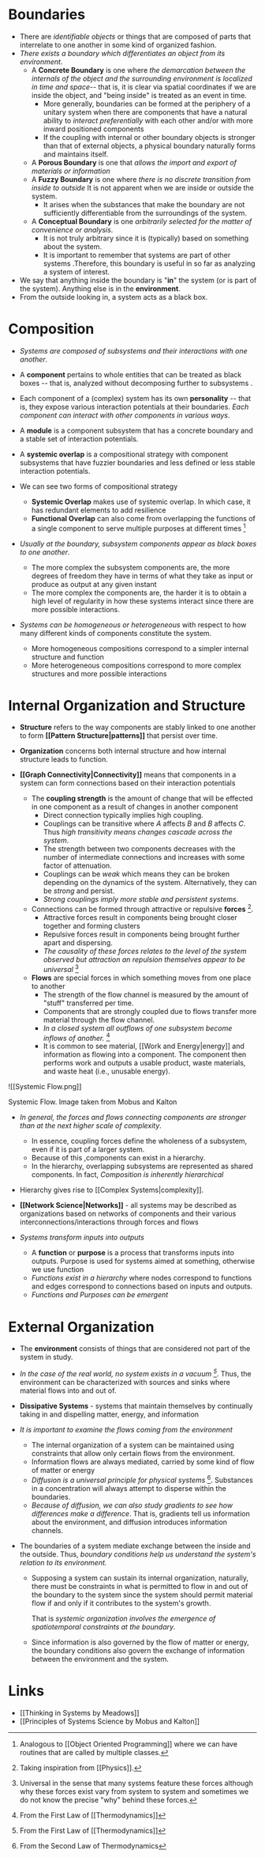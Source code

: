 # Boundaries
* There are *identifiable objects* or things that are composed of parts that interrelate to one another in some kind of organized fashion.
* *There exists a boundary which differentiates an object from its environment*.
	* A **Concrete Boundary** is one where *the demarcation between the internals of the object and the surrounding environment is localized in time and space*-- that is, it is clear via spatial coordinates if we are inside the object, and "being inside" is treated as an event in time.
		* More generally, boundaries can be formed at the periphery of a unitary system when there are components that have a natural ability to *interact preferentially* with each other and/or with more inward positioned components
		* If the coupling with internal or other boundary objects is stronger than that of external objects, a physical boundary naturally forms and maintains itself.
	* A **Porous Boundary** is one that *allows the import and export of materials or information*
	* A **Fuzzy Boundary** is one where *there is no discrete transition from inside to outside* It is not apparent when we are inside or outside the system. 
		* It arises when the substances that make the boundary are not sufficiently differentiable from the surroundings of the system.
	* A **Conceptual Boundary** is one *arbitrarily selected for the matter of convenience or analysis*.
		* It is not truly arbitrary since it is (typically) based on something about the system. 
		* It is important to remember that systems are part of other systems .Therefore, this boundary is useful in so far as analyzing a system of interest.
* We say that anything inside the boundary is "**in**" the system (or is part of the system). Anything else is in the **environment**.
* From the outside looking in, a system acts as a black box.
# Composition 
* *Systems are composed of subsystems and their interactions with one another*. 
* A **component** pertains to whole entities that can be treated as black boxes -- that is, analyzed without decomposing further to subsystems .
* Each component of a (complex) system has its own **personality** -- that is, they expose various interaction potentials at their boundaries.  *Each component can interact with other components in various ways*. 

* A **module** is a component subsystem that has a concrete boundary and a stable set of interaction potentials. 
* A **systemic overlap** is a compositional strategy with component subsystems that have fuzzier boundaries and less defined or less stable interaction potentials.
* We can see two forms of compositional strategy
	* **Systemic Overlap** makes use of systemic overlap. In which case, it has redundant elements to add resilience
	* **Functional Overlap** can also come from overlapping the functions of a single component to serve multiple purposes at different times [^overlap_1]

[^overlap_1]: Analogous to [[Object Oriented Programming]] where we can have routines that are called by multiple classes.

* *Usually at the boundary, subsystem components appear as black boxes to one another*. 
	* The more complex the subsystem components are, the more degrees of freedom they have in terms of what they take as input or produce as output at any given instant
	* The more complex the components are, the harder it is to obtain a high level of regularity in how these systems interact since there are more possible interactions.

* *Systems can be homogeneous or heterogeneous* with respect to how many different kinds of components constitute the system. 
	* More homogeneous compositions correspond to a simpler internal structure and function 
	* More heterogeneous compositions correspond to more complex structures and more possible interactions 

# Internal Organization and Structure 
* **Structure** refers to the way components are stably linked to one another to form **[[Pattern Structure|patterns]]** that persist over time. 
* **Organization** concerns both internal structure and how internal structure leads to function.

* **[[Graph Connectivity|Connectivity]]** means that components in a system can form connections based on their interaction potentials 
	* The **coupling strength** is the amount of change that will be effected in one component as a result of changes in another component 
		* Direct connection typically implies high coupling. 
		* Couplings can be transitive where $A$ affects $B$ and $B$ affects $C$. Thus *high transitivity means changes cascade across the system*.
		* The strength between two components decreases with the number of intermediate connections and increases with some factor of attenuation.
		* Couplings can be *weak* which means they can be broken depending on the dynamics of the system. Alternatively, they can be *strong* and persist. 
		* *Strong couplings imply more stable and persistent systems*. 
	* Connections can be formed through attractive or repulsive **forces** [^conn_1]. 
		* Attractive forces result in components being brought closer together and forming clusters 
		* Repulsive forces result in components being brought further apart and dispersing. 
		* *The causality of these forces relates to the level of the system observed but attraction an repulsion themselves appear to be universal* [^conn_2]
	* **Flows** are special forces in which something moves from one place to another 
		* The strength of the flow channel is measured by the amount of "stuff" transferred per time. 
		* Components that are strongly coupled due to flows transfer more material through the flow channel. 
		* *In a closed system all outflows of one subsystem become inflows of another.* [^ext_org_1]
		* It is common to see material, [[Work and Energy|energy]] and information as flowing into a component. The component then performs work and outputs a usable product, waste materials, and waste heat (i.e., unusable energy).

![[Systemic Flow.png]]
<figcaption> Systemic Flow. Image taken from Mobus and Kalton </figcaption>

* *In general, the forces and flows connecting components are stronger than at the next higher scale of complexity*.
	* In essence, coupling forces define the wholeness of a subsystem, even if it is part of a larger system. 
	* Because of this ,components can exist in a hierarchy. 
	* In the hierarchy, overlapping subsystems are represented as shared components. In fact, *Composition is inherently hierarchical*

* Hierarchy gives rise to [[Complex Systems|complexity]]. 
* **[[Network Science|Networks]]** - all systems may be described as organizations based on networks of components and their various interconnections/interactions through forces and flows

* *Systems transform inputs into outputs*
	* A **function** or **purpose** is a process that transforms inputs into outputs. Purpose is used for systems aimed at something, otherwise we use function 
	* *Functions exist in a hierarchy* where nodes correspond to functions and edges correspond to connections based on inputs and outputs. 
	* *Functions and Purposes can be emergent* 

[^conn_1]: Taking inspiration from [[Physics]].
[^conn_2]: Universal in the sense that many systems feature these forces although why these forces exist vary from system to system and sometimes we do not know the precise "why" behind these forces. 

# External Organization 
* The **environment** consists of things that are considered not part of the system in study. 
* *In the case of the real world, no system exists in a vacuum [^ext_org_1]*. Thus, the environment can be characterized with sources and sinks where material flows into and out of.

* **Dissipative Systems** - systems that maintain themselves by continually taking in and dispelling matter, energy, and information 

* *It is important to examine the flows coming from the environment*
	* The internal organization of a system can be maintained using constraints that allow only certain flows from the environment.
	* Information flows are always mediated, carried by some kind of flow of matter or energy
	* *Diffusion is a universal principle for physical systems* [^ext_org_2]. Substances in a concentration will always attempt to disperse within the boundaries. 
	* *Because of diffusion, we can also study gradients to see how differences make a difference*. That is, gradients tell us information about the environment, and diffusion introduces information channels.

[^ext_org_1]: From the First Law of [[Thermodynamics]]
[^ext_org_2]: From the Second Law of Thermodynamics 

* The boundaries of a system mediate exchange between the inside and the outside. Thus, *boundary conditions help us understand the system's relation to its environment.*
	* Supposing a system can sustain its internal organization, naturally, there must be constraints in what is permitted to flow in and out of the boundary to the system since the system should permit material flow if and only if it contributes to the system's growth.
	  
	  That is *systemic organization involves the emergence of spatiotemporal constraints at the boundary*.
	* Since information is also governed by the flow of matter or energy, the boundary conditions also govern the exchange of information between the environment and the system.

# Links
* [[Thinking in Systems by Meadows]]
* [[Principles of Systems Science by Mobus and Kalton]]